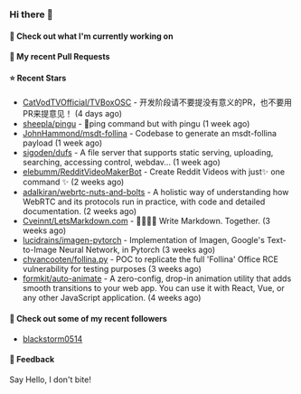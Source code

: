 ### Hi there 👋

#### 👷 Check out what I'm currently working on

#### 🔨 My recent Pull Requests


#### ⭐ Recent Stars

- [CatVodTVOfficial/TVBoxOSC](https://github.com/CatVodTVOfficial/TVBoxOSC) - 开发阶段请不要提没有意义的PR，也不要用PR来提意见！ (4 days ago)
- [sheepla/pingu](https://github.com/sheepla/pingu) - 🐧ping command but with pingu (1 week ago)
- [JohnHammond/msdt-follina](https://github.com/JohnHammond/msdt-follina) - Codebase to generate an msdt-follina payload (1 week ago)
- [sigoden/dufs](https://github.com/sigoden/dufs) - A file server that supports static serving, uploading, searching, accessing control, webdav... (1 week ago)
- [elebumm/RedditVideoMakerBot](https://github.com/elebumm/RedditVideoMakerBot) - Create Reddit Videos with just✨ one command ✨ (2 weeks ago)
- [adalkiran/webrtc-nuts-and-bolts](https://github.com/adalkiran/webrtc-nuts-and-bolts) - A holistic way of understanding how WebRTC and its protocols run in practice, with code and detailed documentation. (2 weeks ago)
- [Cveinnt/LetsMarkdown.com](https://github.com/Cveinnt/LetsMarkdown.com) - 👨‍💻👩‍💻 Write Markdown. Together. (3 weeks ago)
- [lucidrains/imagen-pytorch](https://github.com/lucidrains/imagen-pytorch) - Implementation of Imagen, Google&#39;s Text-to-Image Neural Network, in Pytorch (3 weeks ago)
- [chvancooten/follina.py](https://github.com/chvancooten/follina.py) - POC to replicate the full &#39;Follina&#39; Office RCE vulnerability for testing purposes (3 weeks ago)
- [formkit/auto-animate](https://github.com/formkit/auto-animate) - A zero-config, drop-in animation utility that adds smooth transitions to your web app. You can use it with React, Vue, or any other JavaScript application. (4 weeks ago)

#### 👯 Check out some of my recent followers

- [blackstorm0514](https://github.com/blackstorm0514)

#### 💬 Feedback

Say Hello, I don't bite!